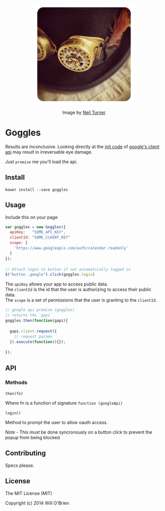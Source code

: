 <p align="center">
  <img width="320px" height="320px" src="https://raw.githubusercontent.com/will-ob/goggles/master/goggles.png" />
</p>
<p align="center">Image by <a href="https://www.flickr.com/photos/neilt/10116951183/">Neil Turner</a></p>

Goggles
===================

Results are inconclusive. Looking directly at the [init code](https://code.google.com/p/google-api-javascript-client/source/browse/samples/authSample.html) of [google's client api](https://code.google.com/p/google-api-javascript-client/) may result in irreversable eye damage.

Just `promise` me you'll load the api.

Install
-------------

```
bower install --save goggles
```



Usage
-----------

Include this on your page

```javascript
var goggles = new Goggles({
  apiKey:   "SOME_API_KEY",
  clientId: "SOME_CLKENT_KEY"
  scope: [
    'https://www.googleapis.com/auth/calendar.readonly'
  ]
});

// Attach login to button if not automatically logged in
$("button .google").click(goggles.login)
```

The `apiKey` allows your app to access public data.   
The `clientId` is the id that the user is authorizing to access their public data.   
The `scope` is a set of permissions that the user is granting to the `clientId`.   


```javascript
// google api promise (goggles)
// returns the `gapi`
goggles.then(function(gapi){

  gapi.client.request({
    // request params
  }).execute(function(){});

});
```


API
------------

### Methods

`then(fn)`

Where fn is a function of signature `function (googleApi)`

`login()`

Method to prompt the user to allow oauth access.

*Note* - This _must_ be done syncronously on a button click to prevent the popup from being blocked

Contributing
---------------

Specs please.

License
---------

The MIT License (MIT)

Copyright (c) 2014 Will O'Brien



